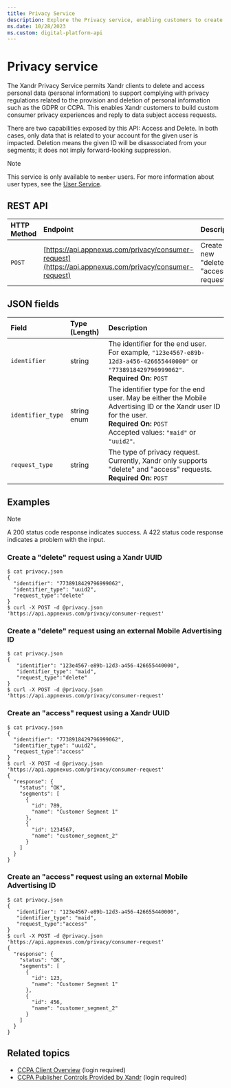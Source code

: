 ```yaml
---
title: Privacy Service
description: Explore the Privacy service, enabling customers to create personalized consumer privacy experiences and respond to data subject access requests.
ms.date: 10/28/2023
ms.custom: digital-platform-api
---
```


# Privacy service

The Xandr Privacy Service permits Xandr clients to delete and access personal data (personal information) to support complying with privacy regulations related to the provision and deletion of personal information such as the GDPR or CCPA. This enables Xandr customers
to build custom consumer privacy experiences and reply to data subject access requests.

There are two capabilities exposed by this API: Access and Delete. In both cases, only data that is related to your account for the given user is impacted. Deletion means the given ID will be disassociated from your segments; it does not imply forward-looking suppression.

> [!NOTE]
> This service is only available to `member` users. For more information about user types, see the [User Service](user-service.md).

## REST API

| HTTP Method | Endpoint | Description |
|:---|:---|:---|
| `POST` | [https://api.appnexus.com/privacy/consumer-request](https://api.appnexus.com/privacy/consumer-request) | Create a new "delete" or "access" request. |

## JSON fields

| Field | Type (Length) | Description |
|:---|:---|:---|
| `identifier` | string | The identifier for the end user.<br>For example, `"123e4567-e89b-12d3-a456-426655440000"` or `"7738918429796999062"`.<br>**Required On:** `POST` |
| `identifier_type` | string enum | The identifier type for the end user. May be either the Mobile Advertising ID or the Xandr user ID for the user.<br>**Required On:** `POST`<br>Accepted values: `"maid"` or `"uuid2"`. |
| `request_type` | string | The type of privacy request. Currently, Xandr only supports "delete" and "access" requests.<br>**Required On:** `POST` |

## Examples

> [!NOTE]
> A 200 status code response indicates success. A 422 status code response indicates a problem with the input.

### Create a "delete" request using a Xandr UUID

```
$ cat privacy.json
{
  "identifier": "7738918429796999062", 
  "identifier_type": "uuid2", 
  "request_type":"delete"
}
$ curl -X POST -d @privacy.json 'https://api.appnexus.com/privacy/consumer-request'
```

### Create a "delete" request using an external Mobile Advertising ID

```
$ cat privacy.json
{
   "identifier": "123e4567-e89b-12d3-a456-426655440000", 
   "identifier_type": "maid", 
   "request_type":"delete"
}
$ curl -X POST -d @privacy.json 'https://api.appnexus.com/privacy/consumer-request'
```

### Create an "access" request using a Xandr UUID

```
$ cat privacy.json
{
  "identifier": "7738918429796999062", 
  "identifier_type": "uuid2", 
  "request_type":"access"
}
$ curl -X POST -d @privacy.json 'https://api.appnexus.com/privacy/consumer-request'
{
  "response": {
    "status": "OK",
    "segments": [
      {
        "id": 789,
        "name": "Customer Segment 1"
      },
      {
        "id": 1234567,
        "name": "customer_segment_2"
      }
    ]
  }
} 
```

### Create an "access" request using an external Mobile Advertising ID

```
$ cat privacy.json
{
   "identifier": "123e4567-e89b-12d3-a456-426655440000", 
   "identifier_type": "maid", 
   "request_type":"access"
}
$ curl -X POST -d @privacy.json 'https://api.appnexus.com/privacy/consumer-request'
{
  "response": {
    "status": "OK",
    "segments": [
      {
        "id": 123,
        "name": "Customer Segment 1"
      },
      {
        "id": 456,
        "name": "customer_segment_2"
      }
    ]
  }
}  
```

## Related topics

- [CCPA Client Overview](https://microsoftapc.sharepoint.com/teams/PrivacyRegulations/SitePages/CCPA-Client-Overview.aspx) (login required)
- [CCPA Publisher Controls Provided by Xandr](https://microsoftapc.sharepoint.com/teams/PrivacyRegulations/SitePages/CCPA-Publisher-Controls-Provided-by-Xandr.aspx) (login required)
